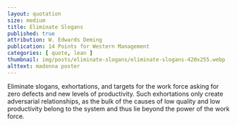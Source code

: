```yaml
---
layout: quotation
size: medium
title: Eliminate Slogans
published: true
attribution: W. Edwards Deming
publication: 14 Points for Western Management
categories: [ quote, lean ]
thumbnail: img/posts/eliminate-slogans/eliminate-slogans-420x255.webp
alttext: madonna poster
---
```


Eliminate slogans, exhortations, and targets for the work force 
asking for zero defects and new levels of productivity. 
Such exhortations only create adversarial relationships, as the bulk 
of the causes of low quality and low productivity belong to the 
system and thus lie beyond the power of the work force.
